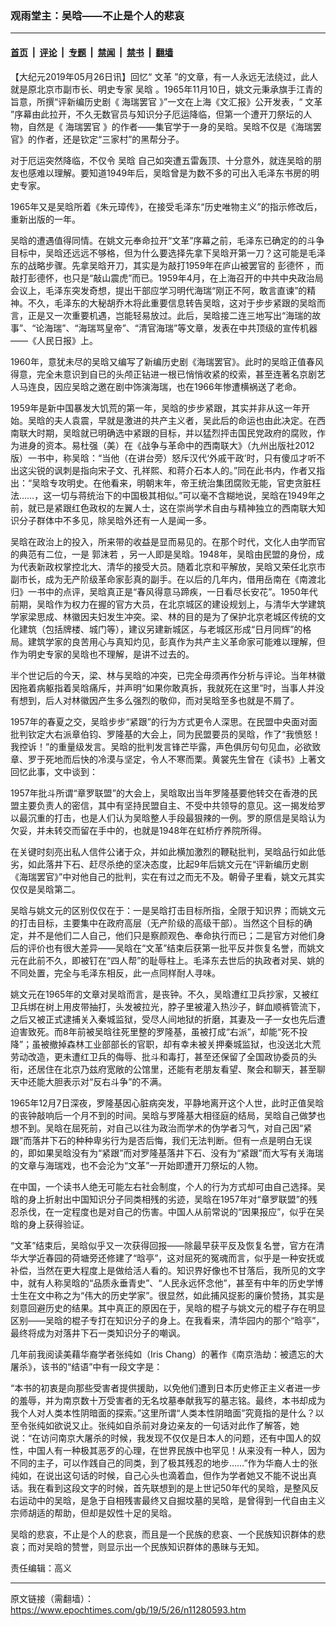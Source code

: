 ### 观雨堂主：吴晗——不止是个人的悲哀

---

#### [首页](../../../..?n11280593) &nbsp;|&nbsp; [评论](../../../../../epoch-comment?n11280593) &nbsp;|&nbsp; [专题](../../../../../epoch-special?n11280593) &nbsp;|&nbsp; [禁闻](../../../../../epoch-news?n11280593) &nbsp;|&nbsp; [禁书](../../../../../books?n11280593) &nbsp;|&nbsp; [翻墙](https://github.com/gfw-breaker/nogfw/blob/master/README.md?n11280593)


<div class="post_content" id="artbody" itemprop="articleBody">
 <!-- article content begin -->
 <p>
  【大纪元2019年05月26日讯】回忆“
  <ok href="https://www.epochtimes.com/gb/tag/%E6%96%87%E9%9D%A9.html">
   文革
  </ok>
  ”的文章，有一人永远无法绕过，此人就是原北京市副市长、明史专家
  <ok href="https://www.epochtimes.com/gb/tag/%E5%90%B4%E6%99%97.html">
   吴晗
  </ok>
  。1965年11月10日，姚文元秉承旗手江青的旨意，所撰“评新编历史剧《
  <ok href="https://www.epochtimes.com/gb/tag/%E6%B5%B7%E7%91%9E%E7%BD%A2%E5%AE%98.html">
   海瑞罢官
  </ok>
  》”一文在上海《文汇报》公开发表，“
  <ok href="https://www.epochtimes.com/gb/tag/%E6%96%87%E9%9D%A9.html">
   文革
  </ok>
  ”序幕由此拉开，不久无数官员与知识分子厄运降临，但第一个遭开刀祭坛的人物，自然是《
  <ok href="https://www.epochtimes.com/gb/tag/%E6%B5%B7%E7%91%9E%E7%BD%A2%E5%AE%98.html">
   海瑞罢官
  </ok>
  》的作者——集官学于一身的吴晗。吴晗不仅是《海瑞罢官》的作者，还是钦定“三家村”的黑帮分子。
 </p>
 <p>
  对于厄运突然降临，不仅令
  <ok href="https://www.epochtimes.com/gb/tag/%E5%90%B4%E6%99%97.html">
   吴晗
  </ok>
  自己如突遭五雷轰顶、十分意外，就连吴晗的朋友也感难以理解。要知道1949年后，吴晗曾是为数不多的可出入毛泽东书房的明史专家。
 </p>
 <p>
  1965年又是吴晗所着《朱元璋传》，在接受毛泽东“历史唯物主义”的指示修改后，重新出版的一年。
 </p>
 <p>
  吴晗的遭遇值得同情。在姚文元奉命拉开“文革”序幕之前，毛泽东已确定的的斗争目标中，吴晗还远远不够格，但为什么要选择先拿下吴晗开第一刀？这可能是毛泽东的战略步骤。先拿吴晗开刀，其实是为敲打1959年在庐山被罢官的
  <ok href="https://www.epochtimes.com/gb/tag/%E5%BD%AD%E5%BE%B7%E6%80%80.html">
   彭德怀
  </ok>
  ，而敲打彭德怀，也只是“敲山震虎”而已。1959年4月，在上海召开的中共中央政治局会议上，毛泽东突发奇想，提出干部应学习明代海瑞“刚正不阿，敢言直谏”的精神。不久，毛泽东的大秘胡乔木将此重要信息转告吴晗，这对于步步紧跟的吴晗而言，正是又一次重要机遇，岂能轻易放过。此后，吴晗接二连三地写出“海瑞的故事”、“论海瑞”、“海瑞骂皇帝”、“清官海瑞”等文章，发表在中共顶级的宣传机器——《人民日报》上。
 </p>
 <p>
  1960年，意犹未尽的吴晗又编写了新编历史剧《海瑞罢官》。此时的吴晗正值春风得意，完全未意识到自已的头颅正钻进一根已悄悄收紧的绞索，甚至连著名京剧艺人马连良，因应吴晗之邀在剧中饰演海瑞，也在1966年惨遭横祸送了老命。
 </p>
 <p>
  1959年是新中国暴发大饥荒的第一年，吴晗的步步紧跟，其实并非从这一年开始。吴晗的夫人袁震，早就是激进的共产主义者，吴此后的命运也由此决定。在西南联大时期，吴晗就已明确选中紧跟的目标，并以猛烈抨击国民党政府的腐败，作为进身的资本。易杜强（美）在《战争与革命中的西南联大》（九州出版社2012版）一书中，称吴晗：“当他（在讲台旁）怒斥汉代‘外戚干政’时，只有傻瓜才听不出这尖锐的讽刺是指向宋子文、孔祥熙、和蒋介石本人的。”同在此书内，作者又指出：“吴晗专攻明史。在他看来，明朝末年，帝王统治集团腐败无能，官吏贪脏枉法……，这一切与蒋统治下的中国极其相似。”可以毫不含糊地说，吴晗在1949年之前，就已是紧跟红色政权的左翼人士，这在崇尚学术自由与精神独立的西南联大知识分子群体中不多见，除吴晗外还有一人是闻一多。
 </p>
 <p>
  吴晗在政治上的投入，所来带的收益是显而易见的。在那个时代，文化人由学而官的典范有二位，一是
  <ok href="https://www.epochtimes.com/gb/tag/%E9%83%AD%E6%B2%AB%E8%8B%A5.html">
   郭沫若
  </ok>
  ，另一人即是吴晗。1948年，吴晗由民盟的身份，成为代表新政权掌控北大、清华的接受大员。随着北京和平解放，吴晗又荣任北京市副市长，成为无产阶级革命家彭真的副手。在以后的几年内，借用岳南在《南渡北归》一书中的点评，吴晗真正是“春风得意马蹄疾，一日看尽长安花”。1950年代前期，吴晗作为权力在握的官方大员，在北京城区的建设规划上，与清华大学建筑学家梁思成、林徽因夫妇发生冲突。梁、林的目的是为了保护北京老城区传统的文化建筑（包括牌楼、城门等），建议另建新城区，与老城区形成“日月同辉”的格局。建筑学家的良苦用心与真知灼见，彭真作为共产主义革命家可能难以理解，但作为明史专家的吴晗也不理解，是讲不过去的。
 </p>
 <p>
  半个世记后的今天，梁、林与吴晗的冲突，已完全毋须再作分析与评论。当年林徽因拖着病躯指着吴晗痛斥，并声明“如果你敢真拆，我就死在这里”时，当事人并没有想到，后人对林徽因产生多么强烈的敬仰，而对吴晗至多也就是不屑了。
 </p>
 <p>
  1957年的春夏之交，吴晗步步“紧跟”的行为方式更令人深思。在民盟中央面对面批判钦定大右派章伯钧、罗隆基的大会上，同为民盟要员的吴晗，作了“我愤怒！我控诉！”的重量级发言。吴晗的批判发言锋芒毕露，声色俱厉句句见血，必欲致章、罗于死地而后快的冷漠与坚定，令人不寒而栗。黄裳先生曾在《读书》上著文回忆此事，文中谈到：
 </p>
 <p>
  1957年批斗所谓“章罗联盟”的大会上，吴晗取出当年罗隆基要他转交在香港的民盟主要负责人的密信，其中有坚持民盟自主、不受中共领导的意见。这一揭发给罗以最沉重的打击，也是人们认为吴晗整人手段最狠辣的一例。罗的原信是吴晗认为欠妥，并未转交而留在手中的，也就是1948年在虹桥疗养院所得。
 </p>
 <p>
  在关键时刻亮出私人信件公诸于众，并如此横加激烈的鞭鞑批判，吴晗品行如此低劣，如此落井下石、赶尽杀绝的坚决态度，比起9年后姚文元在“评新编历史剧《海瑞罢官》”中对他自己的批判，实在有过之而无不及。朝骨子里看，姚文元其实仅仅是吴晗第二。
 </p>
 <p>
  吴晗与姚文元的区别仅仅在于：一是吴晗打击目标所指，全限于知识界；而姚文元的打击目标，主要集中在政府高层（无产阶级的高级干部）。当然这个目标的确定，并不是他们二人自己，他们只是察颜观色、奉命执行而已；二是官方对他们身后的评价也有很大差异——吴晗在“文革”结束后获第一批平反并恢复名誉，而姚文元在此前不久，即被钉在“四人帮”的耻辱柱上。毛泽东去世后的执政者对吴、姚的不同处置，完全与毛泽东相反，此一点同样耐人寻味。
 </p>
 <p>
  姚文元在1965年的文章对吴晗而言，是丧钟。不久，吴晗遭红卫兵抄家，又被红卫兵绑在树上用皮带抽打，头发被拉光，脖子里被灌入热沙子，鲜血顺裤管流下，之后又被正式逮捕关入秦城监狱，受尽人间地狱的折磨，其妻及一子一女也先后遭迫害致死。而8年前被吴晗往死里整的罗隆基，虽被打成“右派”，却能“死不投降”；虽被撤掉森林工业部部长的官职，却有幸未被关押秦城监狱，也没送北大荒劳动改造，更未遭红卫兵的侮辱、批斗和毒打，甚至还保留了全国政协委员的头衔，还居住在北京乃兹府宽敞的公馆里，还能有老朋友看望、聚会和聊天，甚至聊天中还能大胆表示对“反右斗争”的不满。
 </p>
 <p>
  1965年12月7日深夜，罗隆基因心脏病突发，平静地离开这个人世，此时正值吴晗的丧钟敲响后一个月不到的时间。吴晗与罗隆基大相径庭的结局，吴晗自己做梦也想不到。吴晗在屈死前，对自己以往为政治而学术的伪学者习气，对自己因“紧跟”而落井下石的种种卑劣行为是否后悔，我们无法判断。但有一点是明白无误的，即如果吴晗没有为“紧跟”而对罗隆基落井下石、没有为“紧跟”而大写有关海瑞的文章与海瑞戏，也不会沦为“文革”一开始即遭开刀祭坛的人物。
 </p>
 <p>
  在中国，一个读书人绝无可能左右社会制度，个人的行为方式却可由自己选择。吴晗的身上折射出中国知识分子同类相残的劣迹，吴晗在1957年对“章罗联盟”的残忍杀伐，在一定程度也是对自己的伤害。中国人从前常说的“因果报应”，似乎在吴晗的身上获得验证。
 </p>
 <p>
  “文革”结束后，吴晗似乎又一次获得回报——除最早获平反及恢复名誉，官方在清华大学近春园的荷塘旁还修建了“晗亭”，这对屈死的冤魂而言，似乎是一种安抚或补偿，当然在更大程度上是做给活人看的。知识界好像也不甘落后，我所见的文字中，就有人称吴晗的“品质永垂青史”、“人民永远怀念他”，甚至有中年的历史学博士生在文中称之为“伟大的历史学家”。很显然，如此捕风捉影的廉价赞扬，其实是刻意回避历史的结果。其中真正的原因在于，吴晗的棍子与姚文元的棍子存在明显区别——吴晗的棍子专打在知识分子的身上。在我看来，清华园内的那个“晗亭”，最终将成为对落井下石一类知识分子的嘲讽。
 </p>
 <p>
  几年前我阅读美藉华裔学者张纯如（Iris Chang）的著作《南京浩劫：被遗忘的大屠杀》，该书的“结语”中有一段文字是：
 </p>
 <p>
  “本书的初衷是向那些受害者提供援助，以免他们遭到日本历史修正主义者进一步的羞辱，并为南京数十万受害者的无名坟墓奉献我写的墓志铭。最终，本书却成为我个人对人类本性阴暗面的探索。”这里所谓“人类本性阴暗面”究竟指的是什么？以至令张纯如欲说又止。张纯如自杀前对身边亲友的一句话对此作了解答，她说：“在访问南京大屠杀的时候，我发现不仅仅是日本人的问题，还有中国人的奴性，中国人有一种极其恶歹的心理，在世界民族中也罕见！从来没有一种人，因为不同的主子，可以作践自己的同类，到了极其残忍的地步……”作为华裔人士的张纯如，在说出这句话的时候，自己心头也滴着血，但作为学者她又不能不说出真话。我在看到这段文字的时候，首先联想到的是上世记50年代的吴晗，是整风反右运动中的吴晗，是急于自相残害最终又自掘坟墓的吴晗，是曾得到一代自由主义宗师胡适的帮助，但却是奴性十足的吴晗。
 </p>
 <p>
  吴晗的悲哀，不止是个人的悲哀，而且是一个民族的悲哀、一个民族知识群体的悲哀；而对吴晗的赞誉，则显示出一个民族知识群体的愚昧与无知。
 </p>
 <p>
  责任编辑：高义
 </p>
 <!-- article content end -->
 <div id="below_article_ad">
 </div>
</div>


---

原文链接（需翻墙）：https://www.epochtimes.com/gb/19/5/26/n11280593.htm